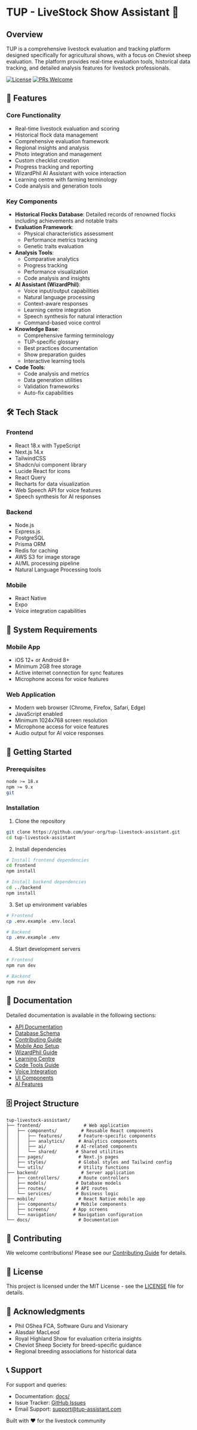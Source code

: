 # TUP - LiveStock Show Assistant 🐑

## Overview
TUP is a comprehensive livestock evaluation and tracking platform designed specifically for agricultural shows, with a focus on Cheviot sheep evaluation. The platform provides real-time evaluation tools, historical data tracking, and detailed analysis features for livestock professionals.

[![License](https://img.shields.io/badge/license-MIT-blue.svg)](LICENSE)
[![PRs Welcome](https://img.shields.io/badge/PRs-welcome-brightgreen.svg)](CONTRIBUTING.md)

## 🚀 Features

### Core Functionality
- Real-time livestock evaluation and scoring
- Historical flock data management
- Comprehensive evaluation framework
- Regional insights and analysis
- Photo integration and management
- Custom checklist creation
- Progress tracking and reporting
- WizardPhil AI Assistant with voice interaction
- Learning centre with farming terminology
- Code analysis and generation tools

### Key Components
- **Historical Flocks Database**: Detailed records of renowned flocks including achievements and notable traits
- **Evaluation Framework**: 
  - Physical characteristics assessment
  - Performance metrics tracking
  - Genetic traits evaluation
- **Analysis Tools**: 
  - Comparative analytics
  - Progress tracking
  - Performance visualization
  - Code analysis and insights
- **AI Assistant (WizardPhil)**:
  - Voice input/output capabilities
  - Natural language processing
  - Context-aware responses
  - Learning centre integration
  - Speech synthesis for natural interaction
  - Command-based voice control
- **Knowledge Base**:
  - Comprehensive farming terminology
  - TUP-specific glossary
  - Best practices documentation
  - Show preparation guides
  - Interactive learning tools
- **Code Tools**:
  - Code analysis and metrics
  - Data generation utilities
  - Validation frameworks
  - Auto-fix capabilities

## 🛠 Tech Stack

### Frontend
- React 18.x with TypeScript
- Next.js 14.x
- TailwindCSS
- Shadcn/ui component library
- Lucide React for icons
- React Query
- Recharts for data visualization
- Web Speech API for voice features
- Speech synthesis for AI responses

### Backend
- Node.js
- Express.js
- PostgreSQL
- Prisma ORM
- Redis for caching
- AWS S3 for image storage
- AI/ML processing pipeline
- Natural Language Processing tools

### Mobile
- React Native
- Expo
- Voice integration capabilities

## 📱 System Requirements

### Mobile App
- iOS 12+ or Android 8+
- Minimum 2GB free storage
- Active internet connection for sync features
- Microphone access for voice features

### Web Application
- Modern web browser (Chrome, Firefox, Safari, Edge)
- JavaScript enabled
- Minimum 1024x768 screen resolution
- Microphone access for voice features
- Audio output for AI voice responses

## 🚀 Getting Started

### Prerequisites
```bash
node >= 18.x
npm >= 9.x
git
```

### Installation
1. Clone the repository
```bash
git clone https://github.com/your-org/tup-livestock-assistant.git
cd tup-livestock-assistant
```
2. Install dependencies
```bash
# Install frontend dependencies
cd frontend
npm install

# Install backend dependencies
cd ../backend
npm install
```
3. Set up environment variables
```bash
# Frontend
cp .env.example .env.local

# Backend
cp .env.example .env
```
4. Start development servers
```bash
# Frontend
npm run dev

# Backend
npm run dev
```

## 📖 Documentation
Detailed documentation is available in the following sections:
- [API Documentation](docs/API.md)
- [Database Schema](docs/SCHEMA.md)
- [Contributing Guide](CONTRIBUTING.md)
- [Mobile App Setup](docs/MOBILE_SETUP.md)
- [WizardPhil Guide](docs/WIZARDPHIL.md)
- [Learning Centre](docs/LEARNING_CENTRE.md)
- [Code Tools Guide](docs/CODE_TOOLS.md)
- [Voice Integration](docs/VOICE.md)
- [UI Components](docs/UI.md)
- [AI Features](docs/AI.md)

## 🗄️ Project Structure
```
tup-livestock-assistant/
├── frontend/                # Web application
│   ├── components/         # Reusable React components
│   │   ├── features/      # Feature-specific components
│   │   ├── analytics/     # Analytics components
│   │   ├── ai/           # AI-related components
│   │   └── shared/       # Shared utilities
│   ├── pages/             # Next.js pages
│   ├── styles/            # Global styles and Tailwind config
│   └── utils/             # Utility functions
├── backend/                # Server application
│   ├── controllers/       # Route controllers
│   ├── models/           # Database models
│   ├── routes/           # API routes
│   └── services/         # Business logic
├── mobile/                # React Native mobile app
│   ├── components/       # Mobile components
│   ├── screens/         # App screens
│   └── navigation/      # Navigation configuration
└── docs/                  # Documentation
```

## 🤝 Contributing
We welcome contributions! Please see our [Contributing Guide](CONTRIBUTING.md) for details.

## 📄 License
This project is licensed under the MIT License - see the [LICENSE](LICENSE) file for details.

## 🙏 Acknowledgments
- Phil OShea FCA, Software Guru and Visionary
- Alasdair MacLeod
- Royal Highland Show for evaluation criteria insights
- Cheviot Sheep Society for breed-specific guidance
- Regional breeding associations for historical data

## 📞 Support
For support and queries:
- Documentation: [docs/](docs/)
- Issue Tracker: [GitHub Issues](https://github.com/your-org/tup-livestock-assistant/issues)
- Email Support: support@tup-assistant.com

Built with ❤️ for the livestock community
